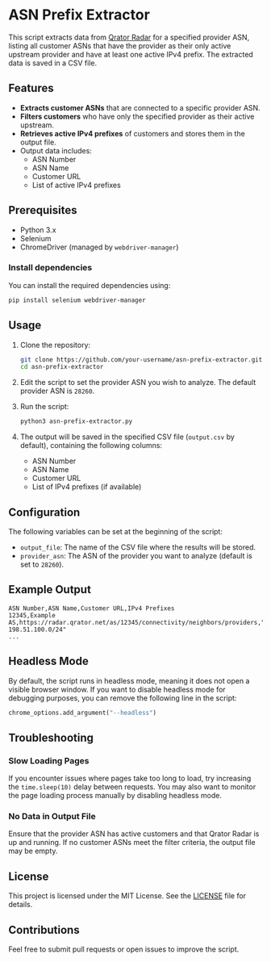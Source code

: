 # ASN Prefix Extractor

This script extracts data from [Qrator Radar](https://radar.qrator.net/) for a specified provider ASN, listing all customer ASNs that have the provider as their only active upstream provider and have at least one active IPv4 prefix. The extracted data is saved in a CSV file.

## Features

- **Extracts customer ASNs** that are connected to a specific provider ASN.
- **Filters customers** who have only the specified provider as their active upstream.
- **Retrieves active IPv4 prefixes** of customers and stores them in the output file.
- Output data includes:
  - ASN Number
  - ASN Name
  - Customer URL
  - List of active IPv4 prefixes

## Prerequisites

- Python 3.x
- Selenium
- ChromeDriver (managed by `webdriver-manager`)

### Install dependencies

You can install the required dependencies using:

```bash
pip install selenium webdriver-manager
```

## Usage

1. Clone the repository:
   ```bash
   git clone https://github.com/your-username/asn-prefix-extractor.git
   cd asn-prefix-extractor
   ```

2. Edit the script to set the provider ASN you wish to analyze. The default provider ASN is `28260`.

3. Run the script:

   ```bash
   python3 asn-prefix-extractor.py
   ```

4. The output will be saved in the specified CSV file (`output.csv` by default), containing the following columns:
   - ASN Number
   - ASN Name
   - Customer URL
   - List of IPv4 prefixes (if available)

## Configuration

The following variables can be set at the beginning of the script:
- `output_file`: The name of the CSV file where the results will be stored.
- `provider_asn`: The ASN of the provider you want to analyze (default is set to `28260`).

## Example Output

```csv
ASN Number,ASN Name,Customer URL,IPv4 Prefixes
12345,Example AS,https://radar.qrator.net/as/12345/connectivity/neighbors/providers,"192.0.2.0/24, 198.51.100.0/24"
...
```

## Headless Mode

By default, the script runs in headless mode, meaning it does not open a visible browser window. If you want to disable headless mode for debugging purposes, you can remove the following line in the script:

```python
chrome_options.add_argument("--headless")
```

## Troubleshooting

### Slow Loading Pages

If you encounter issues where pages take too long to load, try increasing the `time.sleep(10)` delay between requests. You may also want to monitor the page loading process manually by disabling headless mode.

### No Data in Output File

Ensure that the provider ASN has active customers and that Qrator Radar is up and running. If no customer ASNs meet the filter criteria, the output file may be empty.

## License

This project is licensed under the MIT License. See the [LICENSE](LICENSE) file for details.

## Contributions

Feel free to submit pull requests or open issues to improve the script.
